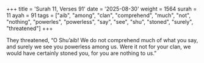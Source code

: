 +++
title = 'Surah 11, Verses 91'
date = '2025-08-30'
weight = 1564
surah = 11
ayah = 91
tags = ["aib", "among", "clan", "comprehend", "much", "not", "nothing", "powerles", "powerless", "say", "see", "shu", "stoned", "surely", "threatened"]
+++

They threatened, “O Shu’aib! We do not comprehend much of what you say, and surely we see you powerless among us. Were it not for your clan, we would have certainly stoned you, for you are nothing to us.”